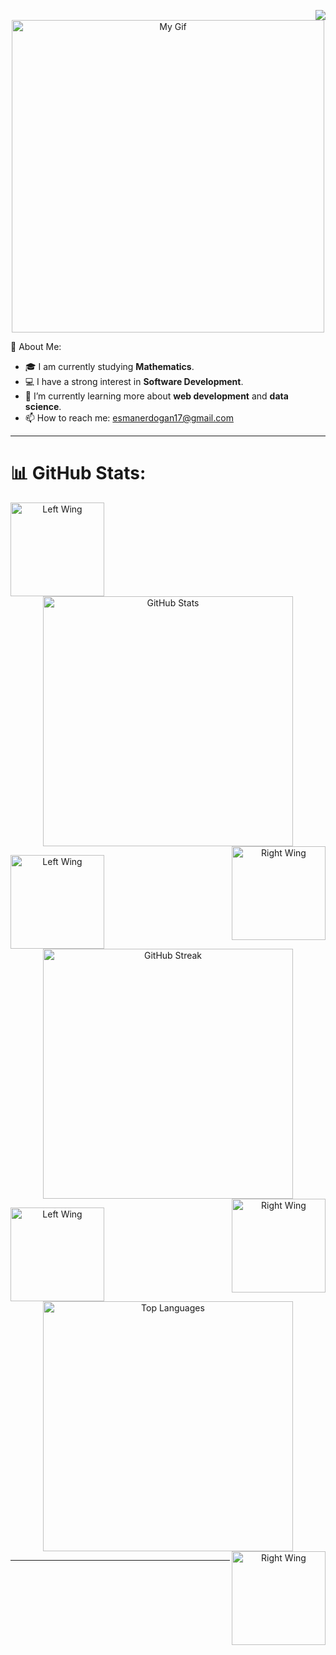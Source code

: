 <!-- Profile Views -->
<p align="center">
  <img src="https://komarev.com/ghpvc/?username=erdgnesm&&style=plastics&&color=yellow" align="right"/>
</p>

<p align="center">
  <img src="https://github.com/erdgnesm/erdgnesm/blob/main/giphy.gif?raw=true" width="500px" alt="My Gif"/>
</p>

💫 About Me:
- 🎓 I am currently studying **Mathematics**.
- 💻 I have a strong interest in **Software Development**.
- 🌱 I’m currently learning more about **web development** and **data science**.
- 📫 How to reach me: [esmanerdogan17@gmail.com](mailto:esmanerdogan17@gmail.com)

---

# 📊 GitHub Stats:
<p align="center">
  <img src="URL_TO_WING_GIF" alt="Left Wing" width="150px" align="left"/>
  <img src="https://github-readme-stats.vercel.app/api?username=erdgnesm&theme=react&hide_border=false&include_all_commits=false&count_private=false" alt="GitHub Stats" width="400px"/>
  <img src="URL_TO_WING_GIF" alt="Right Wing" width="150px" align="right"/>
</p>
<p align="center">
  <img src="URL_TO_WING_GIF" alt="Left Wing" width="150px" align="left"/>
  <img src="https://github-readme-streak-stats.herokuapp.com/?user=erdgnesm&theme=react&hide_border=false" alt="GitHub Streak" width="400px"/>
  <img src="URL_TO_WING_GIF" alt="Right Wing" width="150px" align="right"/>
</p>
<p align="center">
  <img src="URL_TO_WING_GIF" alt="Left Wing" width="150px" align="left"/>
  <img src="https://github-readme-stats.vercel.app/api/top-langs/?username=erdgnesm&theme=react&hide_border=false&include_all_commits=false&count_private=false&layout=compact" alt="Top Languages" width="400px"/>
  <img src="URL_TO_WING_GIF" alt="Right Wing" width="150px" align="right"/>
</p>

---
